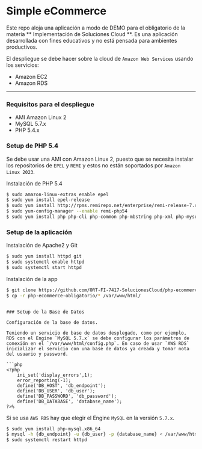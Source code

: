 # Simple eCommerce

Este repo aloja una aplicación a modo de DEMO para el obligatorio de la materia ** Implementación de Soluciones Cloud **. Es una aplicación desarrollada con fines educativos y no está pensada para ambientes productivos. 

El despliegue se debe hacer sobre la cloud de `Amazon Web Services` usando los servicios:

* Amazon EC2
* Amazon RDS
---

### Requisitos para el despliegue

* AMI Amazon Linux 2 
* MySQL 5.7.x
* PHP 5.4.x

### Setup de PHP 5.4

Se debe usar una AMI con Amazon Linux 2, puesto que se necesita instalar los repositorios de `EPEL` y `REMI` y estos no están soportados por `Amazon Linux 2023`.

Instalación de PHP 5.4

```bash
$ sudo amazon-linux-extras enable epel
$ sudo yum install epel-release
$ sudo yum install http://rpms.remirepo.net/enterprise/remi-release-7.rpm
$ sudo yum-config-manager --enable remi-php54
$ sudo yum install php php-cli php-common php-mbstring php-xml php-mysql php-fpm
```



### Setup de la aplicación

Instalación de Apache2 y Git

```bash
$ sudo yum install httpd git
$ sudo systemctl enable httpd
$ sudo systemctl start httpd
```

Instalación de la app

```bash
$ git clone https://github.com/ORT-FI-7417-SolucionesCloud/php-ecommerce-obligatorio.git
$ cp -r php-ecommerce-obligatorio/* /var/www/html/
```


```

### Setup de la Base de Datos

Configuración de la base de datos.

Teniendo un servicio de base de datos desplegado, como por ejemplo, RDS con el Engine `MySQL 5.7.x` se debe configurar los parámetros de conexión en el `/var/www/html/config.php`. En caso de usar `AWS RDS` inicializar el servicio con una base de datos ya creada y tomar nota del usuario y password. 

```php
<?php
	ini_set('display_errors',1);
	error_reporting(-1);
	define('DB_HOST', 'db_endpoint');
    define('DB_USER', 'db_user');
    define('DB_PASSWORD', 'db_password');
    define('DB_DATABASE', 'database_name');
?>% 
```
Si se usa `AWS RDS` hay que elegir el Engine `MySQL` en la versión `5.7.x`. 

```bash
$ sudo yum install php-mysql.x86_64
$ mysql -h {db_endpoint} -u {db_user} -p {database_name} < /var/www/html/dump.sql
$ sudo systemctl restart httpd
```

